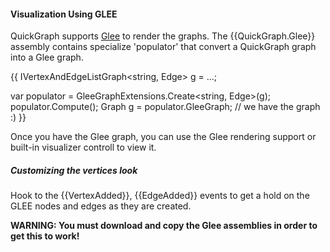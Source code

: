 #### Visualization Using GLEE

QuickGraph supports [Glee](Glee) to render the graphs. The {{QuickGraph.Glee}} assembly contains specialize 'populator' that convert a QuickGraph graph into a Glee graph.

{{
IVertexAndEdgeListGraph<string, Edge<string>> g = ...;

var populator = GleeGraphExtensions.Create<string, Edge<string>>(g);
populator.Compute();
Graph g = populator.GleeGraph; // we have the graph :)
}}

Once you have the Glee graph, you can use the Glee rendering support or built-in visualizer controll to view it.

##### Customizing the vertices look

Hook to the {{VertexAdded}}, {{EdgeAdded}} events to get a hold on the GLEE nodes and edges as they are created.

**WARNING: You must download and copy the Glee assemblies in order to get this to work!**